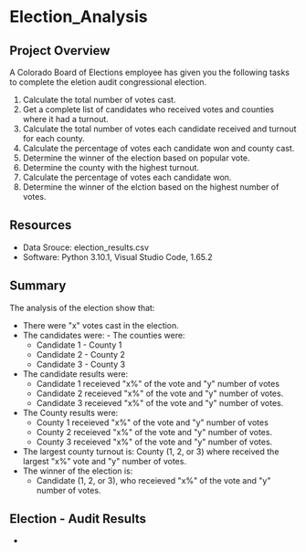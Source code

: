 # Election_Analysis

## Project Overview 
A Colorado Board of Elections employee has given you the following tasks to complete the eletion audit congressional election. 

1. Calculate the total number of votes cast. 
2. Get a complete list of candidates who received votes and counties where it had a turnout.
3. Calculate the total number of votes each candidate received and turnout for each county. 
4. Calculate the percentage of votes each candidate won and county cast. 
5. Determine the winner of the election based on popular vote. 
6. Determine the county with the highest turnout. 
7. Calculate the percentage of votes each candidate won. 
8. Determine the winner of the elction based on the highest number of votes. 

## Resources 
- Data Srouce: election_results.csv 
- Software: Python 3.10.1, Visual Studio Code, 1.65.2

## Summary 
The analysis of the election show that: 
- There were "x" votes cast in the election. 
- The candidates were:                  - The counties were: 
    - Candidate 1                            - County 1 
    - Candidate 2                            - County 2 
    - Candidate 3                            - County 3                              
- The candidate results were: 
    - Candidate 1 receieved "x%" of the vote and "y" number of votes
    - Candidate 2 receieved "x%" of the vote and "y" number of votes.
    - Candidate 3 receieved "x%" of the vote and "y" number of votes.
 - The County results were: 
    - County 1 receieved "x%" of the vote and "y" number of votes
    - County 2 receieved "x%" of the vote and "y" number of votes.
    - County 3 receieved "x%" of the vote and "y" number of votes.
- The largest county turnout is: County (1, 2, or 3) where received the largest "x%" vote and "y" number of votes. 
- The winner of the election is: 
    - Candidate (1, 2, or 3), who receieved "x%" of the vote and "y" number of votes. 

## Election - Audit Results
* 



